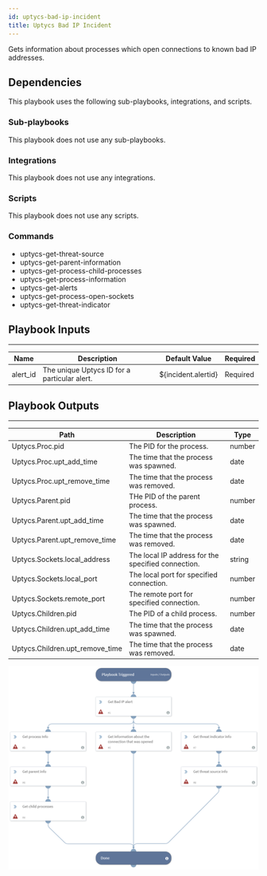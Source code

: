 ```yaml
---
id: uptycs-bad-ip-incident
title: Uptycs Bad IP Incident
---
```


Gets information about processes which open connections to known bad IP addresses.

## Dependencies
This playbook uses the following sub-playbooks, integrations, and scripts.

### Sub-playbooks
This playbook does not use any sub-playbooks.

### Integrations
This playbook does not use any integrations.

### Scripts
This playbook does not use any scripts.

### Commands
* uptycs-get-threat-source
* uptycs-get-parent-information
* uptycs-get-process-child-processes
* uptycs-get-process-information
* uptycs-get-alerts
* uptycs-get-process-open-sockets
* uptycs-get-threat-indicator

## Playbook Inputs
---

| **Name** | **Description** | **Default Value** |  **Required** |
| --- | --- | --- | --- |
| alert_id | The unique Uptycs ID for a particular alert. | ${incident.alertid} | Required |

## Playbook Outputs
---

| **Path** | **Description** | **Type** |
| --- | --- | --- |
| Uptycs.Proc.pid | The PID for the process. | number |
| Uptycs.Proc.upt_add_time | The time that the process was spawned. | date |
| Uptycs.Proc.upt_remove_time | The time that the process was removed. | date |
| Uptycs.Parent.pid | THe PID of the parent process. | number |
| Uptycs.Parent.upt_add_time | The time that the process was spawned. | date |
| Uptycs.Parent.upt_remove_time | The time that the process was removed. | date |
| Uptycs.Sockets.local_address | The local IP address for the specified connection. | string |
| Uptycs.Sockets.local_port | The local port for specified connection. | number |
| Uptycs.Sockets.remote_port | The remote port for specified connection. | number |
| Uptycs.Children.pid | The PID of a child process. | number |
| Uptycs.Children.upt_add_time | The time that the process was spawned. | date |
| Uptycs.Children.upt_remove_time | The time that the process was removed. | date |

![Uptycs_Bad_IP_Incident](https://github.com/ElazarK/content-docs/blob/master/images/playbooks/Uptycs_Bad_IP_Incident.png)
